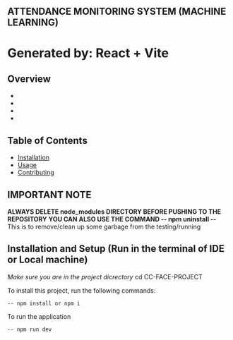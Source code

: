 ## ATTENDANCE MONITORING SYSTEM (MACHINE LEARNING)

# Generated by: React + Vite

## Overview

-
-
-
-

## Table of Contents

- [Installation](#installation)
- [Usage](#usage)
- [Contributing](#contributing)

## IMPORTANT NOTE

**ALWAYS DELETE node_modules DIRECTORY BEFORE PUSHING TO THE REPOSITORY**
**YOU CAN ALSO USE THE COMMAND -- npm uninstall --**
This is to remove/clean up some garbage from the testing/running

## Installation and Setup (Run in the terminal of IDE or Local machine)

_Make sure you are in the project dicrectory_
cd CC-FACE-PROJECT

To install this project, run the following commands:

    -- npm install or npm i

To run the application

    -- npm run dev
